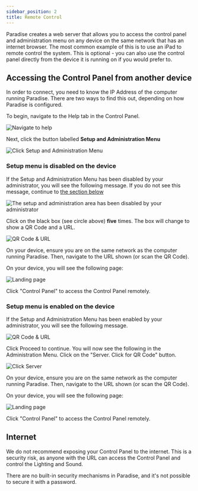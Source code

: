 ```yaml
---
sidebar_position: 2
title: Remote Control
---
```


Paradise creates a web server that allows you to access the control panel and administration menu on any device on the same network that has an internet browser. The most common example of this is to use an iPad to remote control the system. This is optional - you can also use the control panel directly from the device it is running on if you would prefer to. 

## Accessing the Control Panel from another device

In order to connect, you need to know the IP Address of the computer running Paradise. There are two ways to find this out, depending on how Paradise is configured.

To begin, navigate to the Help tab in the Control Panel.

![Navigate to help](@site/static/img/tutorial/control-panel/remote-control/image-002.jpg)  

Next, click the button labelled **Setup and Administration Menu**

![Click Setup and Administration Menu](@site/static/img/tutorial/control-panel/remote-control/image-003.jpg)  

### Setup menu is disabled on the device

If the Setup and Administration Menu has been disabled by your administrator, you will see the following message. If you do not see this message, continue to [the section below](#setup-menu-is-enabled-on-the-device)

![The setup and administration area has been disabled by your administrator](@site/static/img/tutorial/control-panel/remote-control/image-004.jpg)  

Click on the black box (see circle above) **five** times. The box will change to show a QR Code and a URL.

![QR Code & URL](@site/static/img/tutorial/control-panel/remote-control/image-005.jpg)

On your device, ensure you are on the same network as the computer running Paradise. Then, navigate to the URL shown (or scan the QR Code).

On your device, you will see the following page:

![Landing page](@site/static/img/tutorial/localhost.jpeg) 

Click "Control Panel" to access the Control Panel remotely.

### Setup menu is enabled on the device

If the Setup and Administration Menu has been enabled by your administrator, you will see the following message. 

![QR Code & URL](@site/static/img/tutorial/control-panel/remote-control/image-007.jpg)

Click Proceed to continue. You will now see the following in the Administration Menu. Click on the "Server. Click for QR Code" button.

![Click Server](@site/static/img/tutorial/control-panel/remote-control/image-008.jpeg)

On your device, ensure you are on the same network as the computer running Paradise. Then, navigate to the URL shown (or scan the QR Code).

On your device, you will see the following page:

![Landing page](@site/static/img/tutorial/localhost.jpeg) 

Click "Control Panel" to access the Control Panel remotely.

## Internet 

We do not recommend exposing your Control Panel to the internet. This is a security risk, as anyone with the URL can access the Control Panel and control the Lighting and Sound. 

There are no built-in security mechanisms in Paradise, and it's not possible to secure it with a password. 